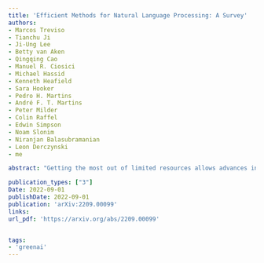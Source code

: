 ```yaml
---
title: 'Efficient Methods for Natural Language Processing: A Survey'
authors: 
- Marcos Treviso
- Tianchu Ji
- Ji-Ung Lee
- Betty van Aken
- Qingqing Cao
- Manuel R. Ciosici
- Michael Hassid
- Kenneth Heafield
- Sara Hooker
- Pedro H. Martins
- André F. T. Martins
- Peter Milder
- Colin Raffel
- Edwin Simpson
- Noam Slonim
- Niranjan Balasubramanian
- Leon Derczynski
- me

abstract: "Getting the most out of limited resources allows advances in natural language processing (NLP) research and practice while being conservative with resources. Those resources may be data, time, storage, or energy. Recent work in NLP has yielded interesting results from scaling; however, using only scale to improve results means that resource consumption also scales. That relationship motivates research into efficient methods that require less resources to achieve similar results. This survey relates and synthesises methods and findings in those efficiencies in NLP, aiming to guide new researchers in the field and inspire the development of new methods."

publication_types: ["3"]
Date: 2022-09-01
publishDate: 2022-09-01
publication: 'arXiv:2209.00099'
links:
url_pdf: 'https://arxiv.org/abs/2209.00099'


tags:
- 'greenai'
---
```




